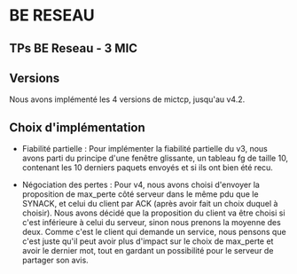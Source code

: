 # BE RESEAU
## TPs BE Reseau - 3 MIC

## Versions
Nous avons implémenté les 4 versions de mictcp, jusqu'au v4.2.

## Choix d'implémentation
- Fiabilité partielle : Pour implémenter la fiabilité partielle du v3, nous avons parti du principe d'une fenêtre glissante, un tableau fg de taille 10, contenant les 10 derniers paquets envoyés et si ils ont bien été recu. 

- Négociation des pertes : Pour v4, nous avons choisi d'envoyer la proposition de max_perte côté serveur dans le même pdu que le SYNACK, et celui du client par ACK (après avoir fait un choix duquel à choisir). Nous avons décidé que la proposition du client va être choisi si c'est inférieure à celui du serveur, sinon nous prenons la moyenne des deux. Comme c'est le client qui demande un service, nous pensons que c'est juste qu'il peut avoir plus d'impact sur le choix de max_perte et avoir le dernier mot, tout en gardant un possibilité pour le serveur de partager son avis.
